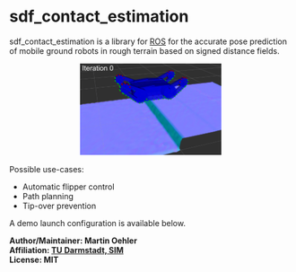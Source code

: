 # sdf_contact_estimation
sdf_contact_estimation is a library for [ROS](https://www.ros.org/) for the accurate pose prediction of mobile ground robots in rough terrain based on signed distance fields.

<p align="center">
  <img src="sdf_contact_estimation_demo/doc/animation.gif" width="50%"/>
</p>
Possible use-cases:

- Automatic flipper control
- Path planning
- Tip-over prevention

A demo launch configuration is available below.

**Author/Maintainer: Martin Oehler<br/>
Affiliation:  [TU Darmstadt, SIM](https://www.sim.informatik.tu-darmstadt.de/)<br/>
License: MIT**
